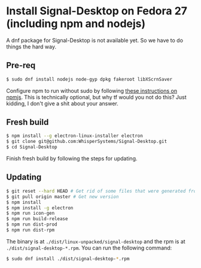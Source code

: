 # Install Signal-Desktop on Fedora 27 (including npm and nodejs)

A dnf package for Signal-Desktop is not available yet. So we have to do things the hard way.

## Pre-req

```bash
$ sudo dnf install nodejs node-gyp dpkg fakeroot libXScrnSaver
```

Configure npm to run without sudo by following [these instructions on npmjs](https://docs.npmjs.com/getting-started/fixing-npm-permissions). This is technically optional, but why tf would you not do this? Just kidding, I don't give a shit about your answer.

## Fresh build

```bash
$ npm install --g electron-linux-installer electron
$ git clone git@github.com:WhisperSystems/Signal-Desktop.git
$ cd Signal-Desktop
```

Finish fresh build by following the steps for updating.

## Updating

```bash
$ git reset --hard HEAD # Get rid of some files that were generated from the previous build:
$ git pull origin master # Get new version
$ npm install
$ npm install -g electron
$ npm run icon-gen
$ npm run build-release
$ npm run dist-prod
$ npm run dist-rpm
```

The binary is at `./dist/linux-unpacked/signal-desktop` and the rpm is at `./dist/signal-desktop-*.rpm`. You can run the following command:

```bash
$ sudo dnf install ./dist/signal-desktop-*.rpm
```



